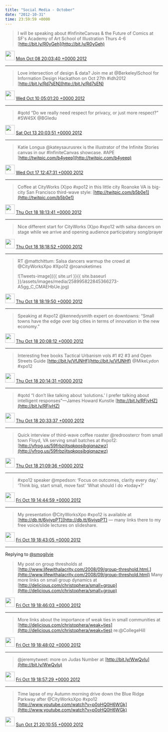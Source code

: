 ```yaml
---    
title: "Social Media - October"
date: "2012-10-31"
time: 23:59:59 +0000
---
```


> I will be speaking about #InfiniteCanvas &amp; the Future of Comics at SF's Academy of Art School of Illustration Thurs 4-6 [http://bit.ly/R0yGeh](http://bit.ly/R0yGeh)

<img src="{{ site.url }}{{ site.baseurl }}/assets/images/media/tweet.ico" width="30" /> [Mon Oct 08 20:03:40 +0000 2012](https://twitter.com/ChristopherA/status/255398074879442944)

----

> Love intersection of design &amp; data? Join me at @BerkeleyISchool for Information Design Hackathon on Oct 27th #idh2012 [http://bit.ly/Rd7sEN](http://bit.ly/Rd7sEN)

<img src="{{ site.url }}{{ site.baseurl }}/assets/images/media/tweet.ico" width="30" /> [Wed Oct 10 05:01:20 +0000 2012](https://twitter.com/ChristopherA/status/255895768664248320)

----

> #qotd “Do we really need respect for privacy, or just more respect?” #SW4SX @BGIedu

<img src="{{ site.url }}{{ site.baseurl }}/assets/images/media/tweet.ico" width="30" /> [Sat Oct 13 20:03:51 +0000 2012](https://twitter.com/ChristopherA/status/257210059745026048)

----

> Katie Longua @kateysaurusrex is the illustrator of the Infinite Stories canvas in our #InfiniteCanvas showcase. #APE [http://twitpic.com/b4yeep](http://twitpic.com/b4yeep)

<img src="{{ site.url }}{{ site.baseurl }}/assets/images/media/tweet.ico" width="30" /> [Wed Oct 17 12:47:31 +0000 2012](https://twitter.com/ChristopherA/status/258549803028471808)

----

> Coffee at CityWorks (X)po #xpo12 in this little city Roanoke VA is big-city San Francisco third-wave style: [http://twitpic.com/b5b0e1](http://twitpic.com/b5b0e1)

<img src="{{ site.url }}{{ site.baseurl }}/assets/images/media/tweet.ico" width="30" /> [Thu Oct 18 18:13:41 +0000 2012](https://twitter.com/ChristopherA/status/258994272139870208)

----

> Nice different start for CityWorks (X)po #xpo12 with salsa dancers on stage while we arrive and opening audience participatory song/prayer

<img src="{{ site.url }}{{ site.baseurl }}/assets/images/media/tweet.ico" width="30" /> [Thu Oct 18 18:18:52 +0000 2012](https://twitter.com/ChristopherA/status/258995577600237568)

----

> RT @mattchittum: Salsa dancers warmup the crowd at @CityWorksXpo #Xpo12 @roanoketimes 
> 
> ![Tweets-image]({{ site.url }}{{ site.baseurl }}/assets/images/media/258995822845366273-A5gg_C_CMAEHbUe.jpg)

<img src="{{ site.url }}{{ site.baseurl }}/assets/images/media/tweet.ico" width="30" /> [Thu Oct 18 18:19:50 +0000 2012](https://twitter.com/ChristopherA/status/258995822845366273)

----

> Speaking at #xpo12 @kennedysmith expert on downtowns: “Small towns have the edge over big cities in terms of innovation in the new economy.”

<img src="{{ site.url }}{{ site.baseurl }}/assets/images/media/tweet.ico" width="30" /> [Thu Oct 18 20:08:12 +0000 2012](https://twitter.com/ChristopherA/status/259023091307540480)

----

> Interesting free books Tactical Urbanism vols #1 #2 #3 and Open Streets Guide [http://bit.ly/VfJNHf](http://bit.ly/VfJNHf) @MikeLydon #xpo12

<img src="{{ site.url }}{{ site.baseurl }}/assets/images/media/tweet.ico" width="30" /> [Thu Oct 18 20:14:31 +0000 2012](https://twitter.com/ChristopherA/status/259024684169961472)

----

> #qotd “I don’t like talking about ‘solutions.’ I prefer talking about intelligent responses”—James Howard Kunstle [http://bit.ly/RFjvHZ](http://bit.ly/RFjvHZ)

<img src="{{ site.url }}{{ site.baseurl }}/assets/images/media/tweet.ico" width="30" /> [Thu Oct 18 20:33:37 +0000 2012](https://twitter.com/ChristopherA/status/259029491630886913)

----

> Quick interview of third-wave coffee roaster @redroostercr from small town Floyd, VA serving small batches at #xpo12: [http://yfrog.us/59frbzijtsqkqosjbgiqnazwz](http://yfrog.us/59frbzijtsqkqosjbgiqnazwz)

<img src="{{ site.url }}{{ site.baseurl }}/assets/images/media/tweet.ico" width="30" /> [Thu Oct 18 21:09:36 +0000 2012](https://twitter.com/ChristopherA/status/259038544289488897)

----

> #xpo12 speaker @mpedson: ‘Focus on outcomes, clarity every day.’ ‘Think big, start small, move fast’ ‘What should I do •today•?'

<img src="{{ site.url }}{{ site.baseurl }}/assets/images/media/tweet.ico" width="30" /> [Fri Oct 19 14:44:59 +0000 2012](https://twitter.com/ChristopherA/status/259304140822421504)

----

> My presentation @CityWorksXpo #xpo12 is available at [http://db.tt/6jvjypPT](http://db.tt/6jvjypPT) — many links there to my free voice/slide lectures on slideshare.

<img src="{{ site.url }}{{ site.baseurl }}/assets/images/media/tweet.ico" width="30" /> [Fri Oct 19 18:43:05 +0000 2012](https://twitter.com/ChristopherA/status/259364061916049408)

----

Replying to [@smogilvie](https://twitter.com/smogilvie/status/259362283002662912)

> My post on group thresholds at [http://www.lifewithalacrity.com/2008/09/group-threshold.html.](http://www.lifewithalacrity.com/2008/09/group-threshold.html) Many more links on small group dynamics at [http://delicious.com/christophera/small+group](http://delicious.com/christophera/small+group)

<img src="{{ site.url }}{{ site.baseurl }}/assets/images/media/tweet.ico" width="30" /> [Fri Oct 19 18:46:03 +0000 2012](https://twitter.com/ChristopherA/status/259364805851348992)

----



> More links about the importance of weak ties in small communities  at [http://delicious.com/christophera/weak+ties](http://delicious.com/christophera/weak+ties) re:@CollegeHill

<img src="{{ site.url }}{{ site.baseurl }}/assets/images/media/tweet.ico" width="30" /> [Fri Oct 19 18:48:02 +0000 2012](https://twitter.com/ChristopherA/status/259365304637997056)

----



> @jeremytweet: more on Judas Number at [http://bit.ly/WwQvIu](http://bit.ly/WwQvIu)

<img src="{{ site.url }}{{ site.baseurl }}/assets/images/media/tweet.ico" width="30" /> [Fri Oct 19 18:57:29 +0000 2012](https://twitter.com/ChristopherA/status/259367684993605632)

----

> Time lapse of my Autumn morning drive down the Blue Ridge Parkway after @CityWorksXpo #xpo12  [http://www.youtube.com/watch?v=p0oHQ0H6WGk](http://www.youtube.com/watch?v=p0oHQ0H6WGk)

<img src="{{ site.url }}{{ site.baseurl }}/assets/images/media/tweet.ico" width="30" /> [Sun Oct 21 20:10:55 +0000 2012](https://twitter.com/ChristopherA/status/260110940790460416)